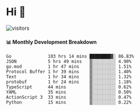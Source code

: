# Hi 👋
 
![visitors](https://visitor-badge.glitch.me/badge?page_id=sorcererxw.sorcererx)

#### 📊 Monthly Development Breakdown

<!--START_SECTION:waka-->
```text
Go              103 hrs 14 mins ████████▓░ 86.83%
JSON            5 hrs 49 mins   ▒░░░░░░░░░ 4.90%
go.mod          1 hr 47 mins    ▒░░░░░░░░░ 1.51%
Protocol Buffer 1 hr 39 mins    ▒░░░░░░░░░ 1.40%
Text            1 hr 34 mins    ▒░░░░░░░░░ 1.32%
protobuf        1 hr 24 mins    ▒░░░░░░░░░ 1.18%
TypeScript      44 mins         ▒░░░░░░░░░ 0.62%
YAML            35 mins         ▒░░░░░░░░░ 0.50%
ActionScript 3  33 mins         ▒░░░░░░░░░ 0.47%
Python          15 mins         ▒░░░░░░░░░ 0.22%
```
<!--END_SECTION:waka-->
